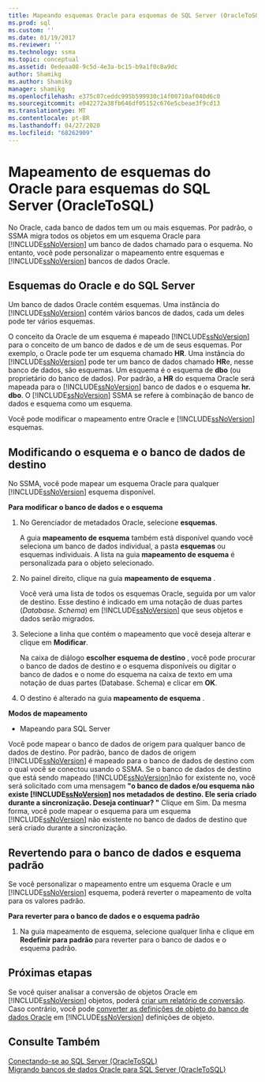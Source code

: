 ```yaml
---
title: Mapeando esquemas Oracle para esquemas de SQL Server (OracleToSQL) | Microsoft Docs
ms.prod: sql
ms.custom: ''
ms.date: 01/19/2017
ms.reviewer: ''
ms.technology: ssma
ms.topic: conceptual
ms.assetid: 0edeaa08-9c5d-4e3a-bc15-b9a1f0c8a9dc
author: Shamikg
ms.author: Shamikg
manager: shamikg
ms.openlocfilehash: e375c07ceddc995b599930c14f00710af040d6c0
ms.sourcegitcommit: e042272a38fb646df05152c676e5cbeae3f9cd13
ms.translationtype: MT
ms.contentlocale: pt-BR
ms.lasthandoff: 04/27/2020
ms.locfileid: "68262909"
---
```

# <a name="mapping-oracle-schemas-to-sql-server-schemas-oracletosql"></a>Mapeamento de esquemas do Oracle para esquemas do SQL Server (OracleToSQL)
No Oracle, cada banco de dados tem um ou mais esquemas. Por padrão, o SSMA migra todos os objetos em um esquema Oracle para [!INCLUDE[ssNoVersion](../../includes/ssnoversion-md.md)] um banco de dados chamado para o esquema. No entanto, você pode personalizar o mapeamento entre esquemas e [!INCLUDE[ssNoVersion](../../includes/ssnoversion-md.md)] bancos de dados Oracle.  
  
## <a name="oracle-and-sql-server-schemas"></a>Esquemas do Oracle e do SQL Server  
Um banco de dados Oracle contém esquemas. Uma instância do [!INCLUDE[ssNoVersion](../../includes/ssnoversion-md.md)] contém vários bancos de dados, cada um deles pode ter vários esquemas.  
  
O conceito da Oracle de um esquema é mapeado [!INCLUDE[ssNoVersion](../../includes/ssnoversion-md.md)] para o conceito de um banco de dados e de um de seus esquemas. Por exemplo, o Oracle pode ter um esquema chamado **HR**. Uma instância do [!INCLUDE[ssNoVersion](../../includes/ssnoversion-md.md)] pode ter um banco de dados chamado **HR**e, nesse banco de dados, são esquemas. Um esquema é o esquema de **dbo** (ou proprietário do banco de dados). Por padrão, a **HR** do esquema Oracle será mapeada para o [!INCLUDE[ssNoVersion](../../includes/ssnoversion-md.md)] banco de dados e o esquema **hr. dbo**. O [!INCLUDE[ssNoVersion](../../includes/ssnoversion-md.md)] SSMA se refere à combinação de banco de dados e esquema como um esquema.  
  
Você pode modificar o mapeamento entre Oracle e [!INCLUDE[ssNoVersion](../../includes/ssnoversion-md.md)] esquemas.  
  
## <a name="modifying-the-target-database-and-schema"></a>Modificando o esquema e o banco de dados de destino  
No SSMA, você pode mapear um esquema Oracle para qualquer [!INCLUDE[ssNoVersion](../../includes/ssnoversion-md.md)] esquema disponível.  
  
**Para modificar o banco de dados e o esquema**  
  
1.  No Gerenciador de metadados Oracle, selecione **esquemas**.  
  
    A guia **mapeamento de esquema** também está disponível quando você seleciona um banco de dados individual, a pasta **esquemas** ou esquemas individuais. A lista na guia **mapeamento de esquema** é personalizada para o objeto selecionado.  
  
2.  No painel direito, clique na guia **mapeamento de esquema** .  
  
    Você verá uma lista de todos os esquemas Oracle, seguida por um valor de destino. Esse destino é indicado em uma notação de duas partes (*Database. Schema*) em [!INCLUDE[ssNoVersion](../../includes/ssnoversion-md.md)] que seus objetos e dados serão migrados.  
  
3.  Selecione a linha que contém o mapeamento que você deseja alterar e clique em **Modificar**.  
  
    Na caixa de diálogo **escolher esquema de destino** , você pode procurar o banco de dados de destino e o esquema disponíveis ou digitar o banco de dados e o nome do esquema na caixa de texto em uma notação de duas partes (Database. Schema) e clicar em **OK**.  
  
4.  O destino é alterado na guia **mapeamento de esquema** .  
  
**Modos de mapeamento**  
  
-   Mapeando para SQL Server  
  
Você pode mapear o banco de dados de origem para qualquer banco de dados de destino. Por padrão, banco de dados de origem [!INCLUDE[ssNoVersion](../../includes/ssnoversion-md.md)] é mapeado para o banco de dados de destino com o qual você se conectou usando o SSMA. Se o banco de dados de destino que está sendo mapeado [!INCLUDE[ssNoVersion](../../includes/ssnoversion-md.md)]não for existente no, você será solicitado com uma mensagem **"o banco de dados e/ou esquema não existe [!INCLUDE[ssNoVersion](../../includes/ssnoversion-md.md)] nos metadados de destino. Ele seria criado durante a sincronização. Deseja continuar? "** Clique em Sim. Da mesma forma, você pode mapear o esquema para um esquema [!INCLUDE[ssNoVersion](../../includes/ssnoversion-md.md)] não existente no banco de dados de destino que será criado durante a sincronização.  
  
## <a name="reverting-to-the-default-database-and-schema"></a>Revertendo para o banco de dados e esquema padrão  
Se você personalizar o mapeamento entre um esquema Oracle e um [!INCLUDE[ssNoVersion](../../includes/ssnoversion-md.md)] esquema, poderá reverter o mapeamento de volta para os valores padrão.  
  
**Para reverter para o banco de dados e o esquema padrão**  
  
1.  Na guia mapeamento de esquema, selecione qualquer linha e clique em **Redefinir para padrão** para reverter para o banco de dados e o esquema padrão.  
  
## <a name="next-steps"></a>Próximas etapas  
Se você quiser analisar a conversão de objetos Oracle em [!INCLUDE[ssNoVersion](../../includes/ssnoversion-md.md)] objetos, poderá [criar um relatório de conversão](assessing-oracle-schemas-for-conversion-oracletosql.md). Caso contrário, você pode [converter as definições de objeto do banco de dados Oracle](converting-oracle-schemas-oracletosql.md) em [!INCLUDE[ssNoVersion](../../includes/ssnoversion-md.md)] definições de objeto.  
  
## <a name="see-also"></a>Consulte Também  
[Conectando-se ao SQL Server &#40;OracleToSQL&#41;](../../ssma/oracle/connecting-to-sql-server-oracletosql.md)  
[Migrando bancos de dados Oracle para SQL Server &#40;OracleToSQL&#41;](../../ssma/oracle/migrating-oracle-databases-to-sql-server-oracletosql.md)  
  
